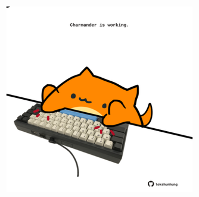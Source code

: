 <!-- built at 08/03/2024, 14:00:38 UTC -->
<p align="center">
  <img width="500" height="500" src="./ReadmeImage.svg">
</p>

